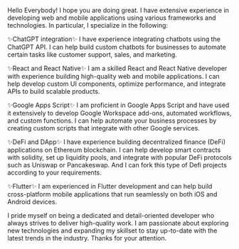 
Hello Everybody!
I hope you are doing great.
I have extensive experience in developing web and mobile applications using various frameworks and technologies. In particular, I specialize in the following:

✨ChatGPT integration✨
I have experience integrating chatbots using the ChatGPT API. I can help build custom chatbots for businesses to automate certain tasks like customer support, sales, and marketing.

✨React and React Native✨
I am a skilled React and React Native developer with experience building high-quality web and mobile applications. I can help develop custom UI components, optimize performance, and integrate APIs to build scalable products.

✨Google Apps Script✨
I am proficient in Google Apps Script and have used it extensively to develop Google Workspace add-ons, automated workflows, and custom functions. I can help automate your business processes by creating custom scripts that integrate with other Google services.

✨DeFi and DApp✨
I have experience building decentralized finance (DeFi) applications on Ethereum blockchain. I can help develop smart contracts with solidity, set up liquidity pools, and integrate with popular DeFi protocols such as Uniswap or Pancakeswap.
And I can fork this type of Defi projects according to your requirements.

✨Flutter✨
I am experienced in Flutter development and can help build cross-platform mobile applications that run seamlessly on both iOS and Android devices.

I pride myself on being a dedicated and detail-oriented developer who always strives to deliver high-quality work.
I am passionate about exploring new technologies and expanding my skillset to stay up-to-date with the latest trends in the industry.
Thanks for your attention.
